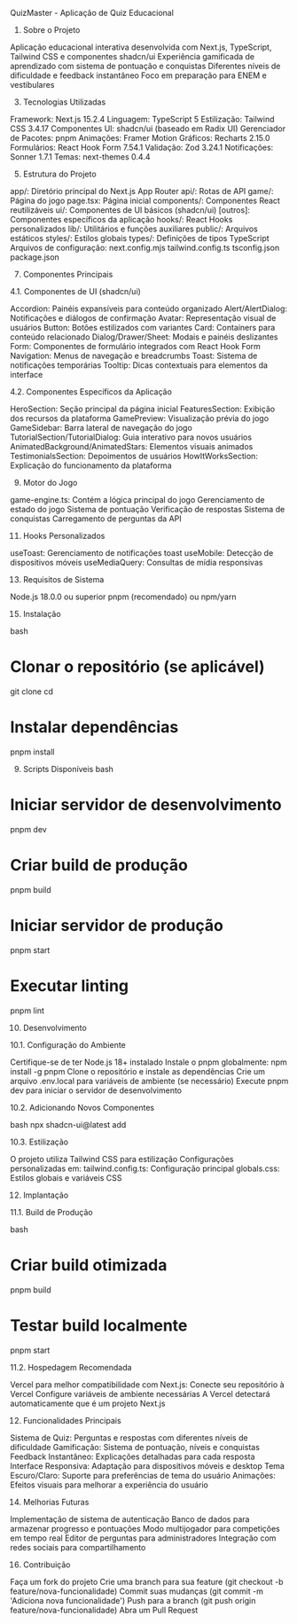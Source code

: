 QuizMaster - Aplicação de Quiz Educacional

1. Sobre o Projeto

Aplicação educacional interativa desenvolvida com Next.js, TypeScript, Tailwind CSS e componentes shadcn/ui
Experiência gamificada de aprendizado com sistema de pontuação e conquistas
Diferentes níveis de dificuldade e feedback instantâneo
Foco em preparação para ENEM e vestibulares

3. Tecnologias Utilizadas
   
Framework: Next.js 15.2.4
Linguagem: TypeScript 5
Estilização: Tailwind CSS 3.4.17
Componentes UI: shadcn/ui (baseado em Radix UI)
Gerenciador de Pacotes: pnpm
Animações: Framer Motion
Gráficos: Recharts 2.15.0
Formulários: React Hook Form 7.54.1
Validação: Zod 3.24.1
Notificações: Sonner 1.7.1
Temas: next-themes 0.4.4

5. Estrutura do Projeto
   
app/: Diretório principal do Next.js App Router
api/: Rotas de API
game/: Página do jogo
page.tsx: Página inicial
components/: Componentes React reutilizáveis
ui/: Componentes de UI básicos (shadcn/ui)
[outros]: Componentes específicos da aplicação
hooks/: React Hooks personalizados
lib/: Utilitários e funções auxiliares
public/: Arquivos estáticos
styles/: Estilos globais
types/: Definições de tipos TypeScript
Arquivos de configuração:
next.config.mjs
tailwind.config.ts
tsconfig.json
package.json

7. Componentes Principais
   
4.1. Componentes de UI (shadcn/ui)

Accordion: Painéis expansíveis para conteúdo organizado
Alert/AlertDialog: Notificações e diálogos de confirmação
Avatar: Representação visual de usuários
Button: Botões estilizados com variantes
Card: Containers para conteúdo relacionado
Dialog/Drawer/Sheet: Modais e painéis deslizantes
Form: Componentes de formulário integrados com React Hook Form
Navigation: Menus de navegação e breadcrumbs
Toast: Sistema de notificações temporárias
Tooltip: Dicas contextuais para elementos da interface

4.2. Componentes Específicos da Aplicação

HeroSection: Seção principal da página inicial
FeaturesSection: Exibição dos recursos da plataforma
GamePreview: Visualização prévia do jogo
GameSidebar: Barra lateral de navegação do jogo
TutorialSection/TutorialDialog: Guia interativo para novos usuários
AnimatedBackground/AnimatedStars: Elementos visuais animados
TestimonialsSection: Depoimentos de usuários
HowItWorksSection: Explicação do funcionamento da plataforma

9. Motor do Jogo
    
game-engine.ts: Contém a lógica principal do jogo
Gerenciamento de estado do jogo
Sistema de pontuação
Verificação de respostas
Sistema de conquistas
Carregamento de perguntas da API

11. Hooks Personalizados
    
useToast: Gerenciamento de notificações toast
useMobile: Detecção de dispositivos móveis
useMediaQuery: Consultas de mídia responsivas

13. Requisitos de Sistema
    
Node.js 18.0.0 ou superior
pnpm (recomendado) ou npm/yarn

15. Instalação
    
bash
# Clonar o repositório (se aplicável)
git clone <url-do-repositorio>
cd <nome-do-repositorio>

# Instalar dependências
pnpm install

9. Scripts Disponíveis
bash
# Iniciar servidor de desenvolvimento
pnpm dev

# Criar build de produção
pnpm build

# Iniciar servidor de produção
pnpm start

# Executar linting
pnpm lint

10. Desenvolvimento
    
10.1. Configuração do Ambiente

Certifique-se de ter Node.js 18+ instalado
Instale o pnpm globalmente: npm install -g pnpm
Clone o repositório e instale as dependências
Crie um arquivo .env.local para variáveis de ambiente (se necessário)
Execute pnpm dev para iniciar o servidor de desenvolvimento

10.2. Adicionando Novos Componentes

bash
npx shadcn-ui@latest add <nome-do-componente>

10.3. Estilização

O projeto utiliza Tailwind CSS para estilização
Configurações personalizadas em:
tailwind.config.ts: Configuração principal
globals.css: Estilos globais e variáveis CSS

12. Implantação
    
11.1. Build de Produção

bash
# Criar build otimizada
pnpm build

# Testar build localmente
pnpm start

11.2. Hospedagem Recomendada

Vercel para melhor compatibilidade com Next.js:
Conecte seu repositório à Vercel
Configure variáveis de ambiente necessárias
A Vercel detectará automaticamente que é um projeto Next.js

12. Funcionalidades Principais
    
Sistema de Quiz: Perguntas e respostas com diferentes níveis de dificuldade
Gamificação: Sistema de pontuação, níveis e conquistas
Feedback Instantâneo: Explicações detalhadas para cada resposta
Interface Responsiva: Adaptação para dispositivos móveis e desktop
Tema Escuro/Claro: Suporte para preferências de tema do usuário
Animações: Efeitos visuais para melhorar a experiência do usuário

14. Melhorias Futuras
    
Implementação de sistema de autenticação
Banco de dados para armazenar progresso e pontuações
Modo multijogador para competições em tempo real
Editor de perguntas para administradores
Integração com redes sociais para compartilhamento

16. Contribuição

Faça um fork do projeto
Crie uma branch para sua feature (git checkout -b feature/nova-funcionalidade)
Commit suas mudanças (git commit -m 'Adiciona nova funcionalidade')
Push para a branch (git push origin feature/nova-funcionalidade)
Abra um Pull Request
